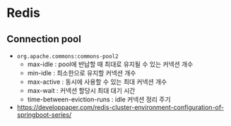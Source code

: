 # Redis

## Connection pool

* `org.apache.commons:commons-pool2`
  * max-idle : pool에 반납할 때 최대로 유지될 수 있는 커넥션 개수
  * min-idle : 최소한으로 유지할 커넥션 개수
  * max-active : 동시에 사용할 수 있는 최대 커넥션 개수
  * max-wait : 커넥션 할당시 최대 대기 시간
  * time-between-eviction-runs : idle 커넥션 정리 주기
* <https://developpaper.com/redis-cluster-environment-configuration-of-springboot-series/>
